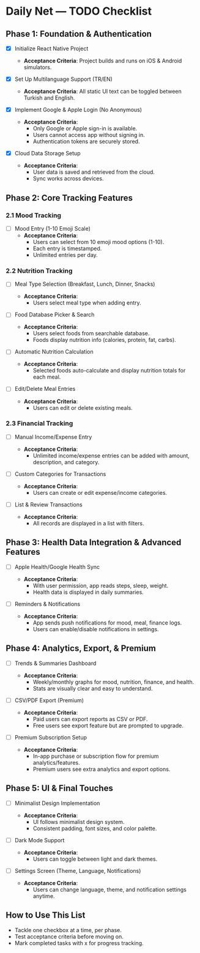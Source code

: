 # Daily Net — TODO Checklist

## Phase 1: Foundation & Authentication
- [x] Initialize React Native Project
  - **Acceptance Criteria**: Project builds and runs on iOS & Android simulators.

- [x] Set Up Multilanguage Support (TR/EN)
  - **Acceptance Criteria**: All static UI text can be toggled between Turkish and English.

- [x] Implement Google & Apple Login (No Anonymous)
  - **Acceptance Criteria**:
    - Only Google or Apple sign-in is available.
    - Users cannot access app without signing in.
    - Authentication tokens are securely stored.

- [x] Cloud Data Storage Setup
  - **Acceptance Criteria**:
    - User data is saved and retrieved from the cloud.
    - Sync works across devices.

## Phase 2: Core Tracking Features

### 2.1 Mood Tracking
- [ ] Mood Entry (1-10 Emoji Scale)
  - **Acceptance Criteria**:
    - Users can select from 10 emoji mood options (1-10).
    - Each entry is timestamped.
    - Unlimited entries per day.

### 2.2 Nutrition Tracking
- [ ] Meal Type Selection (Breakfast, Lunch, Dinner, Snacks)
  - **Acceptance Criteria**:
    - Users select meal type when adding entry.

- [ ] Food Database Picker & Search
  - **Acceptance Criteria**:
    - Users select foods from searchable database.
    - Foods display nutrition info (calories, protein, fat, carbs).

- [ ] Automatic Nutrition Calculation
  - **Acceptance Criteria**:
    - Selected foods auto-calculate and display nutrition totals for each meal.

- [ ] Edit/Delete Meal Entries
  - **Acceptance Criteria**:
    - Users can edit or delete existing meals.

### 2.3 Financial Tracking
- [ ] Manual Income/Expense Entry
  - **Acceptance Criteria**:
    - Unlimited income/expense entries can be added with amount, description, and category.

- [ ] Custom Categories for Transactions
  - **Acceptance Criteria**:
    - Users can create or edit expense/income categories.

- [ ] List & Review Transactions
  - **Acceptance Criteria**:
    - All records are displayed in a list with filters.

## Phase 3: Health Data Integration & Advanced Features
- [ ] Apple Health/Google Health Sync
  - **Acceptance Criteria**:
    - With user permission, app reads steps, sleep, weight.
    - Health data is displayed in daily summaries.

- [ ] Reminders & Notifications
  - **Acceptance Criteria**:
    - App sends push notifications for mood, meal, finance logs.
    - Users can enable/disable notifications in settings.

## Phase 4: Analytics, Export, & Premium
- [ ] Trends & Summaries Dashboard
  - **Acceptance Criteria**:
    - Weekly/monthly graphs for mood, nutrition, finance, and health.
    - Stats are visually clear and easy to understand.

- [ ] CSV/PDF Export (Premium)
  - **Acceptance Criteria**:
    - Paid users can export reports as CSV or PDF.
    - Free users see export feature but are prompted to upgrade.

- [ ] Premium Subscription Setup
  - **Acceptance Criteria**:
    - In-app purchase or subscription flow for premium analytics/features.
    - Premium users see extra analytics and export options.

## Phase 5: UI & Final Touches
- [ ] Minimalist Design Implementation
  - **Acceptance Criteria**:
    - UI follows minimalist design system.
    - Consistent padding, font sizes, and color palette.

- [ ] Dark Mode Support
  - **Acceptance Criteria**:
    - Users can toggle between light and dark themes.

- [ ] Settings Screen (Theme, Language, Notifications)
  - **Acceptance Criteria**:
    - Users can change language, theme, and notification settings anytime.

## How to Use This List
- Tackle one checkbox at a time, per phase.
- Test acceptance criteria before moving on.
- Mark completed tasks with x for progress tracking.